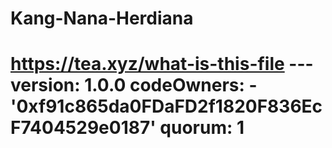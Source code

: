 # Kang-Nana-Herdiana
# https://tea.xyz/what-is-this-file --- version: 1.0.0 codeOwners:   - '0xf91c865da0FDaFD2f1820F836EcF7404529e0187' quorum: 1
